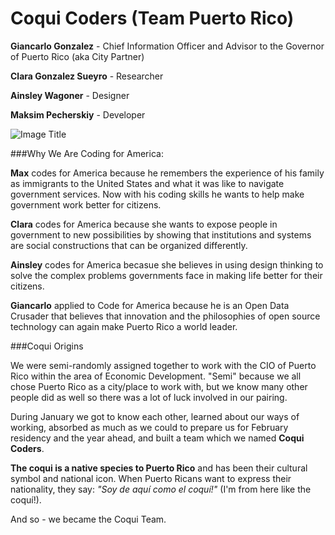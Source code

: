 # Coqui Coders (Team Puerto Rico)

**Giancarlo Gonzalez** - Chief Information Officer and Advisor to the Governor of Puerto Rico (aka City Partner)

**Clara Gonzalez Sueyro** - Researcher

**Ainsley Wagoner** - Designer

**Maksim Pecherskiy** - Developer

![Image Title](http://cl.ly/image/2n0O3E3p3v1J/IMG_7362.JPG.jpeg)


###Why We Are Coding for America:

**Max** codes for America because he remembers the experience of his family as immigrants to the United States and what it was like to navigate government services. Now with his coding skills he wants to help make government work better for citizens.

**Clara** codes for America because she wants to expose people in government to new possibilities by showing that institutions and systems are social constructions that can be organized differently.

**Ainsley** codes for America becasue she believes in using design thinking to solve the complex problems governments face in making life better for their citizens.

**Giancarlo** applied to Code for America because he is an Open Data Crusader that believes that innovation and the philosophies of open source technology can again make Puerto Rico a world leader.

###Coqui Origins

We were semi-randomly assigned together to work with the CIO of Puerto Rico within the area of Economic Development. "Semi" because we all chose Puerto Rico as a city/place to work with, but we know many other people did as well so there was a lot of luck involved in our pairing.

During January we got to know each other, learned about our ways of working, absorbed as much as we could to prepare us for February residency and the year ahead, and built a team which we named **Coqui Coders**.

**The coqui is a native species to Puerto Rico** and has been their cultural symbol and national icon. When Puerto Ricans want to express their nationality, they say: *"Soy de aquí como el coquí!"* (I'm from here like the coquí!).

And so - we became the Coqui Team.


